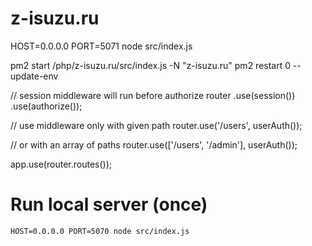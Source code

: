 # z-isuzu.ru

 HOST=0.0.0.0 PORT=5071 node src/index.js

pm2 start /php/z-isuzu.ru/src/index.js -N "z-isuzu.ru"
pm2 restart 0 --update-env


// session middleware will run before authorize
router
  .use(session())
  .use(authorize());

// use middleware only with given path
router.use('/users', userAuth());

// or with an array of paths
router.use(['/users', '/admin'], userAuth());

app.use(router.routes());

# Run local server (once)
    HOST=0.0.0.0 PORT=5070 node src/index.js


